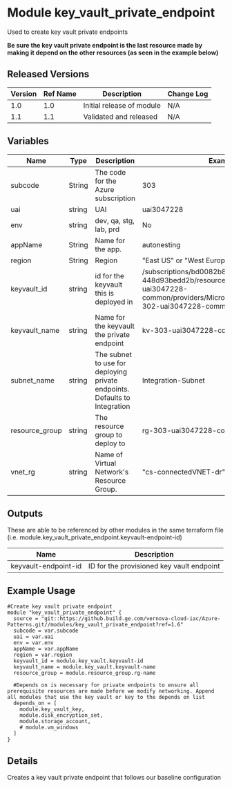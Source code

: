 # Module key_vault_private_endpoint

Used to create key vault private endpoints

<b>Be sure the key vault private endpoint is the last resource made by making it depend on the other resources (as seen in the example below)</b>

## Released Versions

| Version | Ref Name | Description               | Change Log |
| ------- | -------- | ------------------------- | ---------- |
| 1.0     | 1.0      | Initial release of module | N/A        |
| 1.1     | 1.1      | Validated and released    | N/A        |

## Variables

| Name           | Type   | Description                                                                | Example                                                                                                                                                  | Optional? |
| -------------- | ------ | -------------------------------------------------------------------------- | -------------------------------------------------------------------------------------------------------------------------------------------------------- | --------- |
| subcode        | String | The code for the Azure subscription                                        | 303                                                                                                                                                      | No        |
| uai            | string | UAI                                                                        | uai3047228                                                                                                                                               | No        |
| env            | string | dev, qa, stg, lab, prd                                                     | No                                                                                                                                                       |
| appName        | String | Name for the app.                                                          | autonesting                                                                                                                                              | No        |
| region         | String | Region                                                                     | "East US" or "West Europe"                                                                                                                               | No        |
| keyvault_id    | string | id for the keyvault this is deployed in                                    | /subscriptions/bd0082b8-fd17-4360-97b4-448d93bedd2b/resourceGroups/rg-302-uai3047228-common/providers/Microsoft.KeyVault/vaults/kv-302-uai3047228-common | No        |
| keyvault_name  | string | Name for the keyvault the private endpoint                                 | kv-303-uai3047228-common                                                                                                                                 | No        |
| subnet_name    | string | The subnet to use for deploying private endpoints. Defaults to Integration | Integration-Subnet                                                                                                                                       | Yes       |
| resource_group | string | The resource group to deploy to                                            | rg-303-uai3047228-common                                                                                                                                 | No        |
| vnet_rg        | string | Name of Virtual Network's Resource Group.                                  | "cs-connectedVNET-dr"                                                                                                                                    | yes       |

## Outputs

These are able to be referenced by other modules in the same terraform file (i.e. module.key_vault_private_endpoint.keyvault-endpoint-id)

| Name                 | Description                               |
| -------------------- | ----------------------------------------- |
| keyvault-endpoint-id | ID for the provisioned key vault endpoint |

## Example Usage

```
#Create key vault private endpoint
module "key_vault_private_endpoint" {
  source = "git::https://github.build.ge.com/vernova-cloud-iac/Azure-Patterns.git//modules/key_vault_private_endpoint?ref=1.6"
  subcode = var.subcode
  uai = var.uai
  env = var.env
  appName = var.appName
  region = var.region
  keyvault_id = module.key_vault.keyvault-id
  keyvault_name = module.key_vault.keyvault-name
  resource_group = module.resource_group.rg-name

  #Depends on is necessary for private endpoints to ensure all prerequisite resources are made before we modify networking. Append all modules that use the key vault or key to the depends on list
  depends_on = [
    module.key_vault_key,
    module.disk_encryption_set,
    module.storage_account,
    # module.vm_windows
  ]
}
```

## Details

Creates a key vault private endpoint that follows our baseline configuration
